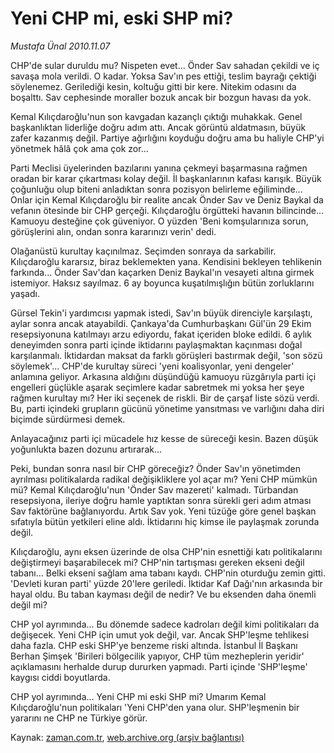 # Yeni CHP mi, eski SHP mi?

*Mustafa Ünal 2010.11.07*

<td class="columnist-detail">
<p>CHP'de sular duruldu mu? Nispeten evet... Önder Sav sahadan çekildi ve iç savaşa mola verildi. O kadar. Yoksa Sav'ın pes ettiği, teslim bayrağı çektiği söylenemez. Gerilediği kesin, koltuğu gitti bir kere. Nitekim odasını da boşalttı. Sav cephesinde moraller bozuk ancak bir bozgun havası da yok.</p>
<p><p>Kemal Kılıçdaroğlu'nun son kavgadan kazançlı çıktığı muhakkak. Genel başkanlıktan liderliğe doğru adım attı. Ancak görüntü aldatmasın, büyük zafer kazanmış değil. Partiye ağırlığını koyduğu doğru ama bu haliyle CHP'yi yönetmek hâlâ çok ama çok zor...
<p>Parti Meclisi üyelerinden bazılarını yanına çekmeyi başarmasına rağmen oradan bir karar çıkartması kolay değil. İl başkanlarının kafası karışık. Büyük çoğunluğu olup biteni anladıktan sonra pozisyon belirleme eğiliminde... Onlar için Kemal Kılıçdaroğlu bir realite ancak Önder Sav ve Deniz Baykal da vefanın ötesinde bir CHP gerçeği. Kılıçdaroğlu örgütteki havanın bilincinde... Kamuoyu desteğine çok güveniyor. O yüzden 'Beni komşularınıza sorun, görüşlerini alın, ondan sonra kararınızı verin' dedi.
<p>Olağanüstü kurultay kaçınılmaz. Seçimden sonraya da sarkabilir. Kılıçdaroğlu kararsız, biraz beklemekten yana. Kendisini bekleyen tehlikenin farkında... Önder Sav'dan kaçarken Deniz Baykal'ın vesayeti altına girmek istemiyor. Haksız sayılmaz. 6 ay boyunca kuşatılmışlığın bütün zorluklarını yaşadı.
<p>Gürsel Tekin'i yardımcısı yapmak istedi, Sav'ın büyük direnciyle karşılaştı, aylar sonra ancak atayabildi. Çankaya'da Cumhurbaşkanı Gül'ün 29 Ekim resepsiyonuna katılmayı arzu ediyordu, fakat içeriden bloke edildi. 6 aylık deneyimden sonra parti içinde iktidarını paylaşmaktan kaçınması doğal karşılanmalı. İktidardan maksat da farklı görüşleri bastırmak değil, 'son sözü söylemek'... CHP'de kurultay süreci 'yeni koalisyonlar, yeni dengeler' anlamına geliyor. Arkasına aldığını düşündüğü kamuoyu rüzgârıyla parti içi engelleri güçlükle aşarak seçimlere kadar sabretmek mi yoksa her şeye rağmen kurultay mı? Her iki seçenek de riskli. Bir de çarşaf liste sözü verdi. Bu, parti içindeki grupların gücünü yönetime yansıtması ve varlığını daha diri biçimde sürdürmesi demek.
<p>Anlayacağınız parti içi mücadele hız kesse de süreceği kesin. Bazen düşük yoğunlukta bazen dozunu artırarak... 
<p>Peki, bundan sonra nasıl bir CHP göreceğiz? Önder Sav'ın yönetimden ayrılması politikalarda radikal değişikliklere yol açar mı? Yeni CHP mümkün mü? Kemal Kılıçdaroğlu'nun 'Önder Sav mazereti' kalmadı. Türbandan resepsiyona, ileriye doğru hamle yaptıktan sonra sürekli geri adım atması Sav faktörüne bağlanıyordu. Artık Sav yok. Yeni tüzüğe göre genel başkan sıfatıyla bütün yetkileri eline aldı. İktidarını hiç kimse ile paylaşmak zorunda değil.
<p>Kılıçdaroğlu, aynı eksen üzerinde de olsa CHP'nin esnettiği katı politikalarını değiştirmeyi başarabilecek mi? CHP'nin tartışması gereken ekseni değil tabanı... Belki ekseni sağlam ama tabanı kaydı. CHP'nin oturduğu zemin gitti. 'Devleti kuran parti' yüzde 20'lere geriledi. İktidar Kaf Dağı'nın arkasında bir hayal oldu. Bu taban kayması değil de nedir? Ve bu eksenden daha önemli değil mi?
<p>CHP yol ayrımında... Bu dönemde sadece kadroları değil kimi politikaları da değişecek. Yeni CHP için umut yok değil, var. Ancak SHP'leşme tehlikesi daha fazla. CHP eski SHP'ye benzeme riski altında. İstanbul İl Başkanı Berhan Şimşek 'Birileri bölgecilik yapıyor, CHP tüm mezheplerin yeridir' açıklamasını herhalde durup dururken yapmadı. Parti içinde 'SHP'leşme' kaygısı ciddi boyutlarda.
<p>CHP yol ayrımında... Yeni CHP mi eski SHP mi? Umarım Kemal Kılıçdaroğlu'nun politikaları 'Yeni CHP'den yana olur. SHP'leşmenin bir yararını ne CHP ne Türkiye görür. </p>
<a href="http://web.archive.org/web/20101202105213/mailto:m.unal@zaman.com.tr">
</a></p></p></p></p></p></p></p></p></p></td>

Kaynak: [zaman.com.tr](http://zaman.com.tr/yazar.do?yazino=1049725), [web.archive.org (arşiv bağlantısı)](http://web.archive.org/web/20101202105213/http://www.zaman.com.tr:80/yazar.do?yazino=1049725)
